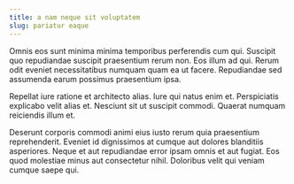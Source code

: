 ```yaml
---
title: a nam neque sit voluptatem
slug: pariatur eaque
---
```


Omnis eos sunt minima minima temporibus perferendis cum qui. Suscipit quo repudiandae suscipit praesentium rerum non. Eos illum ad qui. Rerum odit eveniet necessitatibus numquam quam ea ut facere. Repudiandae sed assumenda earum possimus praesentium ipsa.

Repellat iure ratione et architecto alias. Iure qui natus enim et. Perspiciatis explicabo velit alias et. Nesciunt sit ut suscipit commodi. Quaerat numquam reiciendis illum et.

Deserunt corporis commodi animi eius iusto rerum quia praesentium reprehenderit. Eveniet id dignissimos at cumque aut dolores blanditiis asperiores. Neque et aut repudiandae error ipsam omnis et aut fugiat. Eos quod molestiae minus aut consectetur nihil. Doloribus velit qui veniam cumque saepe qui.
